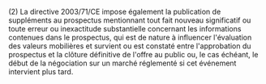 (2) La directive 2003/71/CE impose également la publication de suppléments au prospectus mentionnant tout fait nouveau significatif ou toute erreur ou inexactitude substantielle concernant les informations contenues dans le prospectus, qui est de nature à influencer l'évaluation des valeurs mobilières et survient ou est constaté entre l'approbation du prospectus et la clôture définitive de l'offre au public ou, le cas échéant, le début de la négociation sur un marché réglementé si cet événement intervient plus tard.